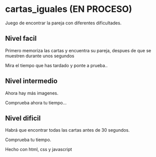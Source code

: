 # cartas_iguales  (EN PROCESO)

Juego de encontrar la pareja con diferentes dificultades.

## Nivel facil
Primero memoriza las cartas y encuentra su pareja, despues de que se muestren durante unos segundos

Mira el tiempo que has tardado y ponte a prueba..



## Nivel intermedio
Ahora hay más imagenes.

Comprueba ahora tu tiempo...


## Nivel dificil
Habrá que encontrar todas las cartas antes de 30 segundos.

Comprueba tu tiempo.





Hecho con html, css y javascript
